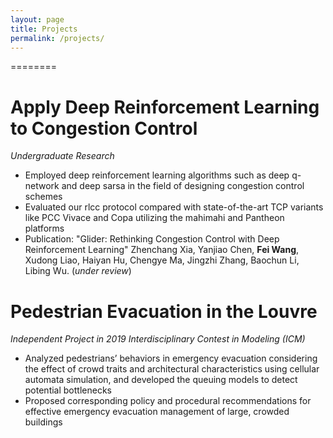 ```yaml
---
layout: page
title: Projects
permalink: /projects/
---
```


========
# Apply Deep Reinforcement Learning to Congestion Control
*Undergraduate Research*

- Employed deep reinforcement learning algorithms such as deep q-network and deep sarsa in the field of designing congestion control schemes
- Evaluated our rlcc protocol compared with state-of-the-art TCP variants like PCC Vivace and Copa utilizing the mahimahi and Pantheon platforms
- Publication: "Glider: Rethinking Congestion Control with Deep Reinforcement Learning"
Zhenchang Xia, Yanjiao Chen, **Fei Wang**, Xudong Liao, Haiyan Hu, Chengye Ma, Jingzhi Zhang, Baochun Li, Libing Wu. (*under review*)

# Pedestrian Evacuation in the Louvre
*Independent Project in 2019 Interdisciplinary Contest in Modeling (ICM)*

- Analyzed pedestrians’ behaviors in emergency evacuation considering the effect of crowd traits and architectural characteristics using cellular automata simulation, and developed the queuing models to detect potential bottlenecks
- Proposed corresponding policy and procedural recommendations for effective emergency evacuation management of large, crowded buildings

